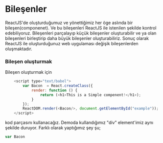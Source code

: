 # Bileşenler

ReactJS'de oluşturduğumuz ve yönettiğimiz her öge aslında bir bileşen\(componenet\). Ve bu bileşenleri ReactJS ile istenilen şekilde kontrol edebiliyoruz. Bileşenleri parçalayıp küçük bileşenler oluşturabilir ve ya olan bileşenleri birleştirip daha büyük bileşenler oluşturabiliriz. Sonuç olarak ReactJS ile oluşturduğunuz web uygulaması değişik bileşenlerden oluşmaktadır.

### Bileşen oluşturmak

Bileşen oluşturmak için

```js
    <script type="text/babel">
        var Bacon  = React.createClass({
            render: function () {
                return (<h1>This is a Simple compenent!</h1>);
            }
        });
        ReactDOM.render(<Bacon/>, document.getElementById("example"));
    </script>
```

kod parçasını kullanacağız. Demoda kullandığımız "div" element'imiz aynı şekilde duruyor. Farklı olarak yaptığımız şey şu;

```js
var Bacon
```



